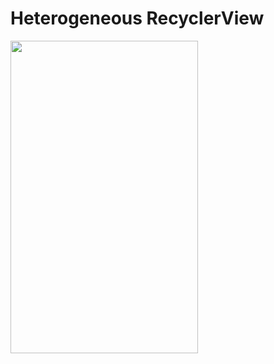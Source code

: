 # Heterogeneous RecyclerView
<img src="https://user-images.githubusercontent.com/42887995/138210949-4ef2e9b7-3390-465b-918f-745989aee231.png" width="300" height = "500">
